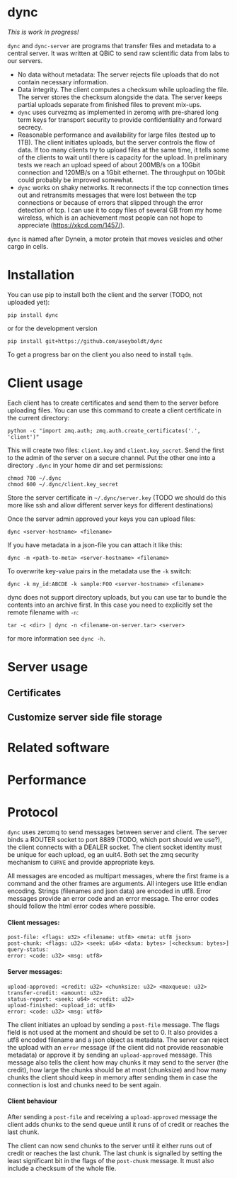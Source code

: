 # dync

*This is work in progress!*

`dync` and `dync-server` are programs that transfer files and metadata
to a central server. It was written at QBiC to send raw scientific
data from labs to our servers.

- No data without metadata: The server rejects file uploads that
  do not contain necessary information.
- Data integrity. The client computes a checksum while uploading
  the file. The server stores the checksum alongside the data.
  The server keeps partial uploads separate from finished files to
  prevent mix-ups.
- `dync` uses curvezmq as implemented in zeromq with pre-shared long
  term keys for transport security to provide confidentiality
  and forward secrecy.
- Reasonable performance and availability for large files (tested up
  to 1TB). The client initiates uploads, but the server
  controls the flow of data. If too many clients try to upload
  files at the same time, it tells some of the clients
  to wait until there is capacity for the upload. In preliminary
  tests we reach an upload speed of about 200MB/s
  on a 10Gbit connection and 120MB/s on a 1Gbit ethernet.
  The throughput on 10Gbit could probably be improved somewhat.
- `dync` works on shaky networks. It reconnects if the tcp
  connection times out and retransmits messages that were lost
  between the tcp connections or because of errors that slipped through
  the error detection of tcp. I can use it to copy files of several GB
  from my home wireless, which is an achievement most people can
  not hope to appreciate (https://xkcd.com/1457/).

`dync` is named after Dynein, a motor protein that moves vesicles and
other cargo in cells.

# Installation

You can use pip to install both the client and the server
(TODO, not uploaded yet):

```
pip install dync
```

or for the development version
```
pip install git+https://github.com/aseyboldt/dync
```

To get a progress bar on the client you also need to install `tqdm`.

# Client usage

Each client has to create certificates and send them to the server
before uploading files. You can use this command
to create a client certificate in the current directory:

```
python -c "import zmq.auth; zmq.auth.create_certificates('.', 'client')"
```

This will create two files: `client.key` and `client.key_secret`. Send
the first to the admin of the server on a secure channel. Put the other
one into a directory `.dync` in your home dir and set permissions:

```
chmod 700 ~/.dync
chmod 600 ~/.dync/client.key_secret
```

Store the server certificate in `~/.dync/server.key` (TODO we should
do this more like ssh and allow different server keys for different
destinations)

Once the server admin approved your keys you can upload files:

```
dync <server-hostname> <filename>
```

If you have metadata in a json-file you can attach it like this:

```
dync -m <path-to-meta> <server-hostname> <filename>
```

To overwrite key-value pairs in the metadata use the `-k` switch:

```
dync -k my_id:ABCDE -k sample:FOO <server-hostname> <filename>
```

dync does not support directory uploads, but you can use tar to
bundle the contents into an archive first. In this case you need
to explicitly set the remote filename with `-n`:

```
tar -c <dir> | dync -n <filename-on-server.tar> <server>
```

for more information see `dync -h`.

# Server usage

## Certificates

## Customize server side file storage

# Related software

# Performance

# Protocol

`dync` uses zeromq to send messages between server and client. The server
binds a ROUTER socket to port 8889 (TODO, which port should we use?),
the client connects with a DEALER socket. The client socket identity must
be unique for each upload, eg an uuit4. Both set the zmq security
mechanism to `CURVE` and provide appropriate keys.

All messages are encoded as multipart messages, where the first frame is
a command and the other frames are arguments. All integers use little
endian encoding. Strings (filenames and json data) are encoded in utf8.
Error messages provide an error code and an error message. The error
codes should follow the html error codes where possible.

#### Client messages:

```
post-file: <flags: u32> <filename: utf8> <meta: utf8 json>
post-chunk: <flags: u32> <seek: u64> <data: bytes> [<checksum: bytes>]
query-status:
error: <code: u32> <msg: utf8>
```

#### Server messages:

```
upload-approved: <credit: u32> <chunksize: u32> <maxqueue: u32>
transfer-credit: <amount: u32>
status-report: <seek: u64> <credit: u32>
upload-finished: <upload_id: utf8>
error: <code: u32> <msg: utf8>
```

The client initiates an upload by sending a `post-file` message. The
flags field is not used at the moment and should be set to 0. It also
provides a utf8 encoded filename and a json object as metadata. The
server can reject the upload with an `error` message (if the client
did not provide reasonable metadata) or approve it by sending an
`upload-approved` message. This message also tells the client how may
chunks it may send to the server (the credit), how large the chunks
should be at most (chunksize) and how many chunks the client should
keep in memory after sending them in case the connection is lost and
chunks need to be sent again.

#### Client behaviour

After sending a `post-file` and receiving a `upload-approved` message
the client adds chunks to the send queue until it runs of of credit
or reaches the last chunk.

The client can now send chunks to the server until it either runs
out of credit or reaches the last chunk. The last chunk is signalled
by setting the least significant bit in the flags of the `post-chunk`
message. It must also include a checksum of the whole file.
